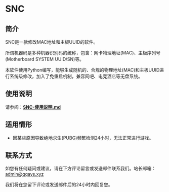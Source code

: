 # SNC

## 简介
SNC是一款修改MAC地址和主板UUID的软件。

所谓机器码是多种机器识别码的统称，包含：网卡物理地址(MAC)、主板序列号(Motherboard SYSTEM UUID/SN)等。

本软件使用Python编写，能够生成随机的、合规的物理地址(MAC)和主板UUID进行系统级修改，加入了免重启机制，兼容网吧、电竞酒店等无盘系统。

## 使用说明

请参阅：**[SNC-使用说明.md][3]**

## 适用情形

- 因某些原因导致绝地求生(PUBG)频繁检测24小时，无法正常进行游戏。


## 联系方式

如您有任何疑问或建议，请在下方评论留言或发送邮件联系我们。站长邮箱：[admin@qqays.xyz][4]

我们将在您留下评论或发送邮件后的24小时内回复您。

  [1]: http://yun.qqays.xyz/d/bea06c0cfb4d491d94e5/files/?p=/2_%E7%94%B5%E8%84%91%E8%BD%AF%E4%BB%B6/SNC-%E6%9C%BA%E5%99%A8%E7%A0%81%E6%9B%B4%E6%94%B9%E8%BD%AF%E4%BB%B6/SNC_1.0.0.5.zip
  [2]: http://dujiaoka.qqays.xyz
  [3]: http://yun.qqays.xyz/published/%E5%85%AC%E5%85%B1%E8%B5%84%E6%96%99%E5%BA%93/2_%E7%94%B5%E8%84%91%E8%BD%AF%E4%BB%B6/SNC-%E6%9C%BA%E5%99%A8%E7%A0%81%E6%9B%B4%E6%94%B9%E8%BD%AF%E4%BB%B6/%E4%BD%BF%E7%94%A8%E5%89%8D%E5%BF%85%E7%9C%8B.md
  [4]: mailto:admin@qqays.xyz
